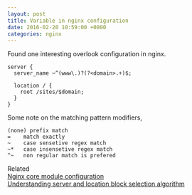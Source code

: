```yaml
---
layout: post
title: Variable in nginx configuration
date: 2016-02-20 10:59:00 +0800
categories: nginx
---
```

Found one interesting overlook configuration in nginx.

    server {
      server_name ~^(www\.)?(?<domain>.+)$;

      location / {
        root /sites/$domain;
      }
    }

Some note on the matching pattern modifiers,

    (none) prefix match
    =    match exactly
    ~    case sensetive regex match
    ~*   case insensetive regex match
    ^~   non regular match is prefered


Related  
[Nginx core module configuration](http://nginx.org/en/docs/http/ngx_http_core_module.html#server)  
[Understanding server and location block selection algorithm](https://www.digitalocean.com/community/tutorials/understanding-nginx-server-and-location-block-selection-algorithms)  
